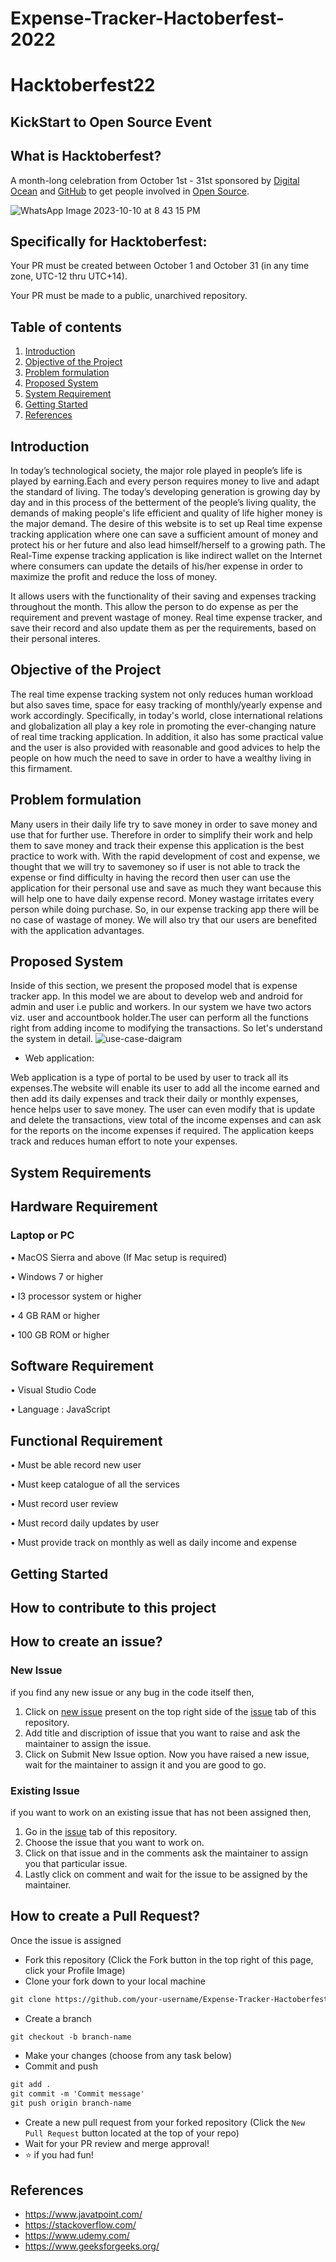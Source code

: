 # Expense-Tracker-Hactoberfest-2022

# Hacktoberfest22
## KickStart to Open Source Event 

## What is Hacktoberfest?
A month-long celebration from October 1st - 31st sponsored by [Digital Ocean](https://hacktoberfest.digitalocean.com/) and [GitHub](https://github.com/blog/2433-celebrate-open-source-this-october-with-hacktoberfest) to get people involved in [Open Source](https://github.com/open-source).

![WhatsApp Image 2023-10-10 at 8 43 15 PM](https://github.com/Google-Developer-Students-Club-DMCE/Expense-Tracker-Hacktoberfest-2022/assets/98736611/68b9d0b3-846e-4e6a-afc1-e1d98ab9b00e)



## Specifically for Hacktoberfest:

  Your PR must be created between October 1 and October 31 (in any time zone, UTC-12 thru UTC+14).
 
  Your PR must be made to a public, unarchived repository.
  
  
## Table of contents
1. [Introduction ](#kt0)
2. [Objective of the Project](#kt1)
3. [Problem formulation](#kt2)
4. [Proposed System ](#kt3)
5. [System Requirement ](#kt4)
6. [Getting Started](#kt5)
7. [References](#kt6)

<div id='kt0'>

## Introduction 
  
In today’s technological society, the major role played in people’s life is played by earning.Each and every person requires money to live and adapt the standard of living. The today’s developing generation is growing day by day and in this process of the betterment of the people’s living quality, the demands of making people's life efficient and quality of life higher money is the major demand. 
The desire of this website is to set up Real time expense tracking application where one can save a sufficient amount of money and protect his or her future and also lead himself/herself to a growing path. The Real-Time expense tracking application is like indirect wallet on the Internet where consumers can update the details of his/her expense in order to maximize the profit and reduce the loss of money. 
 
It allows users with the functionality of their saving and expenses tracking throughout the month. This allow the person to do expense as per the requirement and prevent wastage of money. Real time expense tracker, and save their record and also update them as per the requirements, based on their personal interes.


<div id='kt1'>

## Objective of the Project
  
The real time expense tracking system not only reduces human workload but also saves time, space for easy tracking of monthly/yearly expense and work accordingly.
Specifically, in today's world, close international relations and globalization all play a key role in promoting the ever-changing nature of real time tracking application. In addition, it also has some practical value and the user is also provided with reasonable and good advices to help the people on how much the need to save in order to have a wealthy living in this firmament.

<div id='kt2'>

## Problem formulation

Many users in their daily life try to save money in order to save money and use that for further use. Therefore in order to simplify their work and help them to save money and track their expense this application is the best practice to work with. With the rapid development of cost and expense, we thought that we will try to savemoney so if user is not able to track the expense or find difficulty in having the record then user can use the application for their personal use and save as much they want because this will help one to have daily expense record.
Money wastage irritates every person while doing purchase. So, in our expense tracking app there will be no case of wastage of money. We will also try that our users are benefited with the application advantages. 

<div id='kt3'>

## Proposed System

Inside of this section, we present the proposed model that is  expense tracker app. In this model we are about to develop web and android for admin and user i.e public and workers. In our system we have two actors viz. user and accountbook holder.The user can perform all the functions right from adding income to modifying the transactions. So let's understand the system in detail. 
  ![use-case-daigram](https://user-images.githubusercontent.com/95536219/197273536-c5c3cd55-b8c7-499e-8ac9-df60a76f0c6e.png)

* Web application:

Web application is a type of portal to be used by user to track all its expenses.The website will enable its user to add all the income earned and then add its daily expenses and track their daily or monthly expenses, hence helps user to save money. The user can even modify that is update and delete the transactions, view total of the income expenses and can ask for the reports on the income expenses if required. The application keeps track and reduces human effort to note your expenses.


<div id='kt4'>

## System Requirements 

##	Hardware Requirement

###	Laptop or PC

•	MacOS Sierra and above (If Mac setup is required)

•	Windows 7 or higher

•	I3 processor system or higher

•	4 GB RAM or higher

•	100 GB ROM or higher
  
##  Software Requirement
  
• Visual Studio Code 
 
• Language : JavaScript
  
## Functional Requirement
  
• Must be able record new user
  
• Must keep catalogue of all the services
  
• Must record user review
  
• Must record daily updates by user
  
• Must provide track on monthly as well as daily income and expense

<div id='kt5'>

## Getting Started

## How to contribute to this project 
  
## How to create an issue?

### New Issue

if you find any new issue or any bug in the code itself then,
1. Click on  [new issue](https://github.com/Google-Developer-Student-Club-DMCE/Expense-Tracker-hactober2022/issues/new/choose) present on the top right side of the [issue](https://github.com/Google-Developer-Student-Club-DMCE/Expense-Tracker-hactober2022/issues/new/choose) tab of this repository.
2. Add title and discription of issue that you want to raise and ask the maintainer to assign the issue.
3. Click on Submit New Issue option.
Now you have raised a new issue, wait for the maintainer to assign it and you are good to go.

### Existing Issue

if you want to work on an existing issue that has not been assigned then,

 1. Go in the  [issue](https://github.com/Google-Developer-Student-Club-DMCE/Expense-Tracker-hactober2022/issues) tab of this repository.
 2. Choose the issue that you want to work on.
 3. Click on that issue and in the comments ask the maintainer to assign you that particular issue.
 4. Lastly click on comment and wait for the issue to be assigned by the maintainer.
 

## How to create a Pull Request?
 
 
 Once the issue is assigned
  
  
* Fork this repository (Click the Fork button in the top right of this page, click your Profile Image)
* Clone your fork down to your local machine

```markdown
git clone https://github.com/your-username/Expense-Tracker-Hactoberfest-2022.git
```

* Create a branch

```markdown
git checkout -b branch-name
```

* Make your changes (choose from any task below)
* Commit and push

```markdown
git add .
git commit -m 'Commit message'
git push origin branch-name
```

* Create a new pull request from your forked repository (Click the `New Pull Request` button located at the top of your repo)
* Wait for your PR review and merge approval!
* ⭐ if you had fun!

<div id='kt6'>

## References

-	https://www.javatpoint.com/
-	https://stackoverflow.com/
-	https://www.udemy.com/
-	https://www.geeksforgeeks.org/
